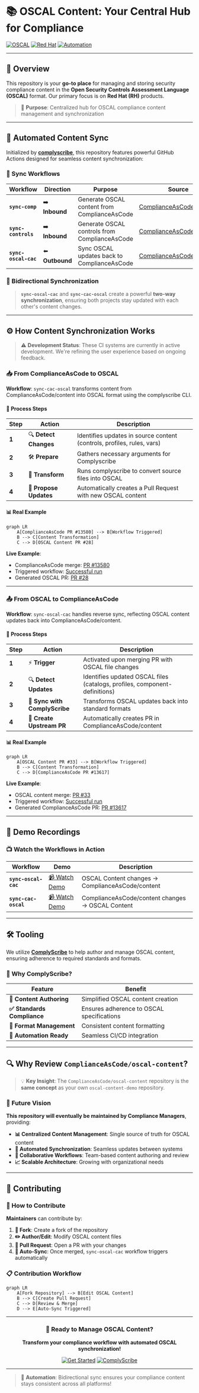 # 📚 OSCAL Content: Your Central Hub for Compliance

[![OSCAL](https://img.shields.io/badge/OSCAL-Content-blue?style=for-the-badge&logo=github)](https://github.com/ComplianceAsCode/oscal-content)
[![Red Hat](https://img.shields.io/badge/Focus-Red%20Hat-red?style=for-the-badge&logo=redhat)](https://www.redhat.com/)
[![Automation](https://img.shields.io/badge/Powered%20by-GitHub%20Actions-green?style=for-the-badge&logo=github-actions)](https://github.com/features/actions)

---

## 🌟 Overview

This repository is your **go-to place** for managing and storing security compliance content in the **Open Security Controls Assessment Language (OSCAL)** format. Our primary focus is on **Red Hat (RH)** products.

> 🎯 **Purpose**: Centralized hub for OSCAL compliance content management and synchronization

---

## 🚀 Automated Content Sync

Initialized by [**complyscribe**](https://github.com/complytime/complyscribe), this repository features powerful GitHub Actions designed for seamless content synchronization:

### 🔄 Sync Workflows

| Workflow             | Direction       | Purpose                                       | Source                                                                  |
|----------------------|-----------------|-----------------------------------------------|-------------------------------------------------------------------------|
| **`sync-comp`**      | ➡️ **Inbound**  | Generate OSCAL content from ComplianceAsCode  | [ComplianceAsCode/content](https://github.com/ComplianceAsCode/content) |
| **`sync-controls`**  | ➡️ **Inbound**  | Generate OSCAL controls from ComplianceAsCode | [ComplianceAsCode/content](https://github.com/ComplianceAsCode/content) |
| **`sync-oscal-cac`** | ⬅️ **Outbound** | Sync OSCAL updates back to ComplianceAsCode   | [ComplianceAsCode/content](https://github.com/ComplianceAsCode/content) |

### 🔄 Bidirectional Synchronization

> **`sync-oscal-cac`** and **`sync-cac-oscal`** create a powerful **two-way synchronization**, ensuring both projects stay updated with each other's content changes.

---

## ⚙️ How Content Synchronization Works

> ⚠️ **Development Status**: These CI systems are currently in active development. We're refining the user experience based on ongoing feedback.

### 📥 From ComplianceAsCode to OSCAL

**Workflow**: `sync-cac-oscal` transforms content from ComplianceAsCode/content into OSCAL format using the complyscribe CLI.

#### 🔄 Process Steps

| Step  | Action                 | Description                                                            |
|-------|------------------------|------------------------------------------------------------------------|
| **1** | 🔍 **Detect Changes**  | Identifies updates in source content (controls, profiles, rules, vars) |
| **2** | 🛠️ **Prepare**        | Gathers necessary arguments for Complyscribe                           |
| **3** | 🔄 **Transform**       | Runs complyscribe to convert source files into OSCAL                   |
| **4** | 📝 **Propose Updates** | Automatically creates a Pull Request with new OSCAL content            |

#### 📊 Real Example

```mermaid
graph LR
    A[ComplianceAsCode PR #13580] --> B[Workflow Triggered]
    B --> C[Content Transformation]
    C --> D[OSCAL Content PR #28]
```

**Live Example**: 
- ComplianceAsCode merge: [PR #13580](https://github.com/ComplianceAsCode/content/pull/13580)
- Triggered workflow: [Successful run](https://github.com/ComplianceAsCode/content/actions/runs/15688668981/job/44198205023)
- Generated OSCAL PR: [PR #28](https://github.com/ComplianceAsCode/oscal-content/pull/28)

---

### 📤 From OSCAL to ComplianceAsCode

**Workflow**: `sync-oscal-cac` handles reverse sync, reflecting OSCAL content updates back into ComplianceAsCode/content.

#### 🔄 Process Steps

| Step  | Action                        | Description                                                                |
|-------|-------------------------------|----------------------------------------------------------------------------|
| **1** | ⚡ **Trigger**                 | Activated upon merging PR with OSCAL file changes                          |
| **2** | 🔍 **Detect Updates**         | Identifies updated OSCAL files (catalogs, profiles, component-definitions) |
| **3** | 🔄 **Sync with ComplyScribe** | Transforms OSCAL updates back into standard formats                        |
| **4** | 📝 **Create Upstream PR**     | Automatically creates PR in ComplianceAsCode/content                       |

#### 📊 Real Example

```mermaid
graph LR
    A[OSCAL Content PR #33] --> B[Workflow Triggered]
    B --> C[Content Transformation]
    C --> D[ComplianceAsCode PR #13617]
```

**Live Example**:
- OSCAL content merge: [PR #33](https://github.com/ComplianceAsCode/oscal-content/pull/33)
- Triggered workflow: [Successful run](https://github.com/ComplianceAsCode/oscal-content/actions/runs/15841883094/job/44656004616)
- Generated ComplianceAsCode PR: [PR #13617](https://github.com/ComplianceAsCode/content/pull/13617)

---

## 🎥 Demo Recordings

### 📺 Watch the Workflows in Action

| Workflow             | Demo                                                                                    | Description                                      |
|----------------------|-----------------------------------------------------------------------------------------|--------------------------------------------------|
| **`sync-oscal-cac`** | [📹 Watch Demo](https://drive.google.com/file/d/1ZOc-H4f5zG_NCf_5rEuQMSwMZ52PkFzY/view) | OSCAL Content changes → ComplianceAsCode/content |
| **`sync-cac-oscal`** | [📹 Watch Demo](https://drive.google.com/file/d/1rvRlNkCzlvTh7NIC9JCKNIkiJCxW_S3W/view) | ComplianceAsCode/content changes → OSCAL Content |

---

## 🛠️ Tooling

We utilize [**ComplyScribe**](https://github.com/complytime/complyscribe) to help author and manage OSCAL content, ensuring adherence to required standards and formats.

### 🎯 Why ComplyScribe?

| Feature                    | Benefit                                   |
|----------------------------|-------------------------------------------|
| **📝 Content Authoring**   | Simplified OSCAL content creation         |
| **✅ Standards Compliance** | Ensures adherence to OSCAL specifications |
| **🔄 Format Management**   | Consistent content formatting             |
| **🤖 Automation Ready**    | Seamless CI/CD integration                |

---

## 🔍 Why Review `ComplianceAsCode/oscal-content`?

> 💡 **Key Insight**: The `ComplianceAsCode/oscal-content` repository is the **same concept** as your own `oscal-content-demo` repository.

### 🎯 Future Vision

**This repository will eventually be maintained by Compliance Managers**, providing:

- **📊 Centralized Content Management**: Single source of truth for OSCAL content
- **🔄 Automated Synchronization**: Seamless updates between systems
- **👥 Collaborative Workflows**: Team-based content authoring and review
- **📈 Scalable Architecture**: Growing with organizational needs

---

## 🤝 Contributing

### 🚀 How to Contribute

**Maintainers** can contribute by:

1. **🍴 Fork**: Create a fork of the repository
2. **✏️ Author/Edit**: Modify OSCAL content files
3. **📝 Pull Request**: Open a PR with your changes
4. **🔄 Auto-Sync**: Once merged, `sync-oscal-cac` workflow triggers automatically

### 📋 Contribution Workflow

```mermaid
graph LR
    A[Fork Repository] --> B[Edit OSCAL Content]
    B --> C[Create Pull Request]
    C --> D[Review & Merge]
    D --> E[Auto-Sync Triggered]
```

---

<div align="center">

### 🚀 Ready to Manage OSCAL Content?

**Transform your compliance workflow with automated OSCAL synchronization!**

[![Get Started](https://img.shields.io/badge/Get%20Started-Repository-blue?style=for-the-badge&logo=github)](https://github.com/ComplianceAsCode/oscal-content)
[![ComplyScribe](https://img.shields.io/badge/Learn-ComplyScribe-green?style=for-the-badge&logo=github)](https://github.com/complytime/complyscribe)

</div>

---

> 🔄 **Automation**: Bidirectional sync ensures your compliance content stays consistent across all platforms!
